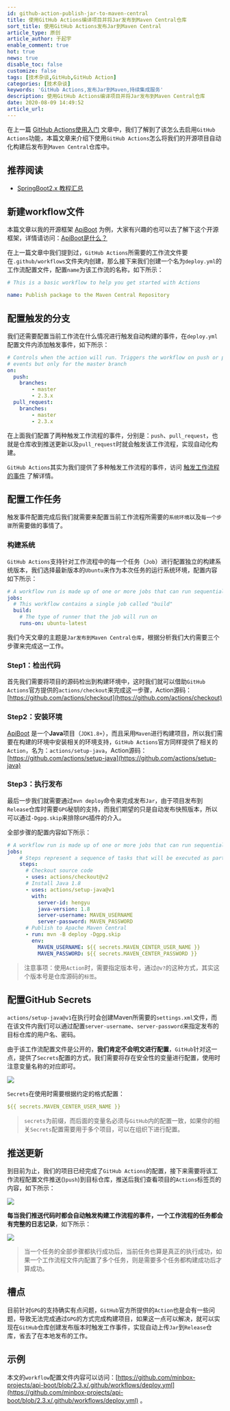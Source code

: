 ```yaml
---
id: github-action-publish-jar-to-maven-central
title: 使用GitHub Actions编译项目并将Jar发布到Maven Central仓库
sort_title: 使用GitHub Actions发布Jar到Maven Central
article_type: 原创
article_author: 于起宇
enable_comment: true
hot: true
news: true
disable_toc: false
customize: false
tags: [技术杂谈,GitHub,GitHub Action]
categories: [技术杂谈]
keywords: 'GitHub Actions,发布Jar到Maven,持续集成服务'
description: 使用GitHub Actions编译项目并将Jar发布到Maven Central仓库
date: 2020-08-09 14:49:52
article_url:
---
```


在上一篇 [GitHub Actions使用入门](https://blog.minbox.org/github-action-getting-started.html) 文章中，我们了解到了该怎么去启用`GitHub Actions`功能，本篇文章来介绍下使用`GitHub Actions`怎么将我们的开源项目自动化构建后发布到`Maven Central`仓库中。

## 推荐阅读
- [SpringBoot2.x 教程汇总](https://blog.minbox.org/spring-boot-2-x-articles.html)

## 新建workflow文件

本篇文章以我的开源框架 [ApiBoot](https://github.com/minbox-projects/api-boot) 为例，大家有兴趣的也可以去了解下这个开源框架，详情请访问：[ApiBoot是什么？](https://blog.minbox.org/apiboot-all-articles.html)

在上一篇文章中我们提到过，`GitHub Actions`所需要的工作流文件要在`.github/workflows`文件夹内创建，那么接下来我们创建一个名为`deploy.yml`的工作流配置文件，配置`name`为该工作流的名称，如下所示：

```yaml
# This is a basic workflow to help you get started with Actions

name: Publish package to the Maven Central Repository
```

## 配置触发的分支

我们还需要配置当前工作流在什么情况进行触发自动构建的事件，在`deploy.yml`配置文件内添加触发事件，如下所示：

```yaml
# Controls when the action will run. Triggers the workflow on push or pull request
# events but only for the master branch
on:
  push:
    branches:
        - master
        - 2.3.x
  pull_request:
    branches:
        - master
        - 2.3.x
```

在上面我们配置了两种触发工作流程的事件，分别是：`push`、`pull_request`，也就是仓库收到推送更新以及`pull_request`时就会触发该工作流程，实现自动化构建。

`GitHub Actions`其实为我们提供了多种触发工作流程的事件，访问 [触发工作流程的事件](https://docs.github.com/cn/actions/reference/events-that-trigger-workflows) 了解详情。

## 配置工作任务

触发事件配置完成后我们就需要来配置当前工作流程所需要的`系统环境`以及`每一个步骤`所需要做的事情了。

### 构建系统

`GitHub Actions`支持针对工作流程中的每一个任务（`Job`）进行配置独立的构建系统版本，我们选择最新版本的`Ubuntu`来作为本次任务的运行系统环境，配置内容如下所示：

```yaml
# A workflow run is made up of one or more jobs that can run sequentially or in parallel
jobs:
  # This workflow contains a single job called "build"
  build:
    # The type of runner that the job will run on
    runs-on: ubuntu-latest
```

我们今天文章的主题是`Jar发布到Maven Central仓库`，根据分析我们大约需要三个步骤来完成这一工作。

### Step1：检出代码

首先我们需要将项目的源码检出到构建环境中，这时我们就可以借助`GitHub Actions`官方提供的`actions/checkout`来完成这一步骤，Action源码：[https://github.com/actions/checkout](https://github.com/actions/checkout)

### Step2：安装环境

[ApiBoot](https://github.com/minbox-projects/api-boot) 是一个**Java**项目（`JDK1.8+`），而且采用`Maven`进行构建项目，所以我们需要在构建的环境中安装相关的环境支持，`GitHub Actions`官方同样提供了相关的`Action`，名为：`actions/setup-java`，Action源码：[https://github.com/actions/setup-java](https://github.com/actions/setup-java)

### Step3：执行发布

最后一步我们就需要通过`mvn deploy`命令来完成发布`Jar`，由于项目发布到`Release`仓库时需要`GPG`秘钥的支持，而我们期望的只是自动发布快照版本，所以可以通过`-Dgpg.skip`来排除`GPG`插件的介入。

全部步骤的配置内容如下所示：

```yaml
# A workflow run is made up of one or more jobs that can run sequentially or in parallel
jobs:
    # Steps represent a sequence of tasks that will be executed as part of the job
    steps:
      # Checkout source code
      - uses: actions/checkout@v2
      # Install Java 1.8
      - uses: actions/setup-java@v1
        with:
          server-id: hengyu
          java-version: 1.8
          server-username: MAVEN_USERNAME
          server-password: MAVEN_PASSWORD
      # Publish to Apache Maven Central
      - run: mvn -B deploy -Dgpg.skip
        env:
          MAVEN_USERNAME: ${{ secrets.MAVEN_CENTER_USER_NAME }}
          MAVEN_PASSWORD: ${{ secrets.MAVEN_CENTER_PASSWORD }}
```

> 注意事项：使用`Action`时，需要指定版本号，通过`@v?`的这种方式，其实这个版本号是仓库源码的`标签`。

## 配置GitHub Secrets

`actions/setup-java@v1`在执行时会创建Maven所需要的`settings.xml`文件，而在该文件内我们可以通过配置`server-username`、`server-password`来指定发布的目标仓库的用户名、密码。

由于该工作流配置文件是公开的，**我们肯定不会明文进行配置**，`GitHub`针对这一点，提供了`Secrets`配置的方式，我们需要将存在安全性的变量进行配置，使用时注意变量名称的对应即可。

![](https://blog.minbox.org/images/post/github-action-publish-jar-to-maven-central-1.png)

`Secrets`在使用时需要根据约定的格式配置：

```yaml
${{ secrets.MAVEN_CENTER_USER_NAME }}
```

> `secrets`为前缀，而后面的变量名必须与`GitHub`内的配置一致，如果你的相关`Secrets`配置需要用于多个项目，可以在组织下进行配置。

## 推送更新

到目前为止，我们的项目已经完成了`GitHub Actions`的配置，接下来需要将该工作流程配置文件推送()`push`)到目标仓库，推送后我们查看项目的`Actions`标签页的内容，如下所示：

![](https://blog.minbox.org/images/post/github-action-publish-jar-to-maven-central-2.png)

**每当我们推送代码时都会自动触发构建工作流程的事件，一个工作流程的任务都会有完整的日志记录**，如下所示：

![](https://blog.minbox.org/images/post/github-action-publish-jar-to-maven-central-3.png)

> 当一个任务的全部步骤都执行成功后，当前任务也算是真正的执行成功，如果一个工作流程文件内配置了多个任务，则是需要多个任务都构建成功后才算成功。

## 槽点

目前针对`GPG`的支持确实有点问题，`GitHub`官方所提供的`Action`也是会有一些问题，导致无法完成通过`GPG`的方式完成构建项目，如果这一点可以解决，就可以实现在`GitHub`仓库创建发布版本时触发工作事件，实现自动上传`Jar`到`Release`仓库，省去了在本地发布的工作。

## 示例

本文的`workflow`配置文件内容可以访问：[https://github.com/minbox-projects/api-boot/blob/2.3.x/.github/workflows/deploy.yml](https://github.com/minbox-projects/api-boot/blob/2.3.x/.github/workflows/deploy.yml) 。
